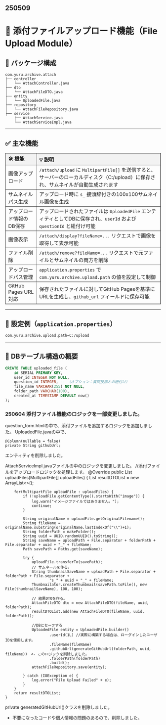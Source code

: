 ## 250509
# 📎 添付ファイルアップロード機能（File Upload Module）

## 🔧 パッケージ構成

```
com.yuru.archive.attach
├── controller
│   └── AttachController.java
├── dto
│   └── AttachFileDTO.java
├── entity
│   └── UploadedFile.java
├── repository
│   └── AttachFileRepository.java
├── service
    ├── AttachService.java
    └── AttachServiceImpl.java
```

---

## ✅ 主な機能

<table border="1" cellspacing="0" cellpadding="6" style="border-collapse: collapse; width: 100%; text-align: left;">
  <thead style="background-color: #f2f2f2;">
    <tr>
      <th style="width: 20%;">🛠 機能</th>
      <th>💡 説明</th>
    </tr>
  </thead>
  <tbody>
    <tr>
      <td>画像アップロード</td>
      <td><code>/attach/upload</code> に <code>MultipartFile[]</code> を送信すると、サーバーのローカルディスク（C:/upload）に保存され、サムネイルが自動生成されます</td>
    </tr>
    <tr>
      <td>サムネイルパス生成</td>
      <td>アップロード時に <code>s_</code> 接頭辞付きの100x100サムネイル画像を生成</td>
    </tr>
    <tr>
      <td>アップロード情報のDB保存</td>
      <td>アップロードされたファイルは <code>UploadedFile</code> エンティティとしてDBに保存され、<code>userId</code> および <code>questionId</code> と紐付け可能</td>
    </tr>
    <tr>
      <td>画像表示</td>
      <td><code>/attach/display?fileName=...</code> リクエストで画像を取得して表示可能</td>
    </tr>
    <tr>
      <td>ファイル削除</td>
      <td><code>/attach/remove?fileName=...</code> リクエストで元ファイルとサムネイルの両方を削除</td>
    </tr>
    <tr>
      <td>アップロードパス管理</td>
      <td><code>application.properties</code> で <code>com.yuru.archive.upload.path</code> の値を設定して制御</td>
    </tr>
    <tr>
      <td>GitHub Pages URL対応</td>
      <td>保存されたファイルに対してGitHub Pagesを基準にURLを生成し、<code>github_url</code> フィールドに保存可能</td>
    </tr>
  </tbody>
</table>



---

## 💾 設定例（`application.properties`）

```properties
com.yuru.archive.upload.path=C:/upload
```

---

## 📌 DBテーブル構造の概要

```sql
CREATE TABLE uploaded_file (
    id SERIAL PRIMARY KEY,
    user_id INTEGER NOT NULL,
    question_id INTEGER, -- （オプション：質問投稿との紐付け）
    file_name VARCHAR(255) NOT NULL,
    folder_path VARCHAR(100),
    created_at TIMESTAMP DEFAULT now()
);
```
### 250604 添付ファイル機能のロジックを一部変更しました。
question_form.htmlの中で、添付ファイルを追加するロジックを追加しました。
UploadedFile.javaの中で、

	@Column(nullable = false)
	private String githubUrl;

エンティティを削除しました。

AttachServiceImpl.javaファイルの中のロジックを変更しました。
	//添付ファイルをアップロードロジックを処理します。
	@Override
	public List<AttachFileDTO> uploadFiles(MultipartFile[] uploadFiles) {
		List<AttachFileDTO> resultDTOList = new ArrayList<>();
		
		for(MultipartFile uploadFile : uploadFiles) {
			if (!uploadFile.getContentType().startsWith("image")) {
				log.warn("イメージファイルではありません。");
				continue;
			}
			
			String originalName = uploadFile.getOriginalFilename();
			String fileName = originalName.substring(originalName.lastIndexOf("\\")+1);
			String folderPath = makeFolder();
			String uuid = UUID.randomUUID().toString();
			String saveName = uploadPath + File.separator + folderPath + File.separator + uuid + "_" + fileName;
			Path savePath = Paths.get(saveName);
			
			try {
				uploadFile.transferTo(savePath);
				// サムネールを作る。
                String thumbnailSaveName = uploadPath + File.separator + folderPath + File.separator +
                        "s_" + uuid + "_" + fileName;
                Thumbnailator.createThumbnail(savePath.toFile(), new File(thumbnailSaveName), 100, 100);
                
                // 結果DTOを作る。
                AttachFileDTO dto = new AttachFileDTO(fileName, uuid, folderPath);
                resultDTOList.add(new AttachFileDTO(fileName, uuid, folderPath));
                
                //DBにセーフする
                UploadedFile entity = UploadedFile.builder()
                		.userId(1L) //実際に構築する場合は、ローグインしたユーザIDを使用します。
                		.fileName(fileName)
                		.githubUrl(generateGitHubUrl(folderPath, uuid, fileName))　<- このロジックを削除しました。
                		.folderPath(folderPath)
                		.build();
                attachFileRepository.save(entity);
                
			} catch (IOException e) {
				log.error("File Upload Failed" + e);
			} 
		}
		return resultDTOList;
	}
private generatedGitHubUrl()クラスを削除しました。
 - 不要になったコードや個人情報の問題のあるので、削除しました。